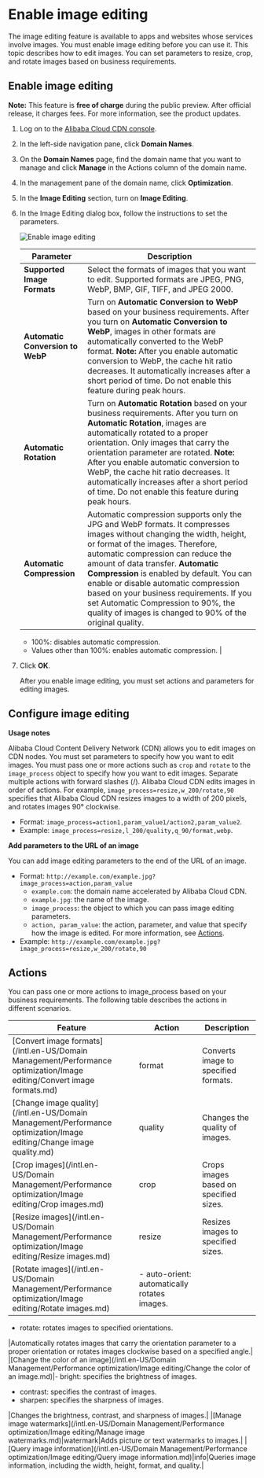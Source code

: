 # Enable image editing

The image editing feature is available to apps and websites whose services involve images. You must enable image editing before you can use it. This topic describes how to edit images. You can set parameters to resize, crop, and rotate images based on business requirements.

## Enable image editing

**Note:** This feature is **free of charge** during the public preview. After official release, it charges fees. For more information, see the product updates.

1.  Log on to the [Alibaba Cloud CDN console](https://cdn.console.aliyun.com).

2.  In the left-side navigation pane, click **Domain Names**.

3.  On the **Domain Names** page, find the domain name that you want to manage and click **Manage** in the Actions column of the domain name.

4.  In the management pane of the domain name, click **Optimization**.

5.  In the **Image Editing** section, turn on **Image Editing**.

6.  In the Image Editing dialog box, follow the instructions to set the parameters.

    ![Enable image editing](https://static-aliyun-doc.oss-accelerate.aliyuncs.com/assets/img/en-US/4140738161/p255870.png)

    |Parameter|Description|
    |---------|-----------|
    |**Supported Image Formats**|Select the formats of images that you want to edit. Supported formats are JPEG, PNG, WebP, BMP, GIF, TIFF, and JPEG 2000.|
    |**Automatic Conversion to WebP**|Turn on **Automatic Conversion to WebP** based on your business requirements. After you turn on **Automatic Conversion to WebP**, images in other formats are automatically converted to the WebP format. **Note:** After you enable automatic conversion to WebP, the cache hit ratio decreases. It automatically increases after a short period of time. Do not enable this feature during peak hours. |
    |**Automatic Rotation**|Turn on **Automatic Rotation** based on your business requirements. After you turn on **Automatic Rotation**, images are automatically rotated to a proper orientation. Only images that carry the orientation parameter are rotated. **Note:** After you enable automatic conversion to WebP, the cache hit ratio decreases. It automatically increases after a short period of time. Do not enable this feature during peak hours. |
    |**Automatic Compression**|Automatic compression supports only the JPG and WebP formats. It compresses images without changing the width, height, or format of the images. Therefore, automatic compression can reduce the amount of data transfer. **Automatic Compression** is enabled by default. You can enable or disable automatic compression based on your business requirements. If you set Automatic Compression to 90%, the quality of images is changed to 90% of the original quality.

    -   100%: disables automatic compression.
    -   Values other than 100%: enables automatic compression. |

7.  Click **OK**.

    After you enable image editing, you must set actions and parameters for editing images.


## Configure image editing

**Usage notes**

Alibaba Cloud Content Delivery Network \(CDN\) allows you to edit images on CDN nodes. You must set parameters to specify how you want to edit images. You must pass one or more actions such as `crop` and `rotate` to the `image_process` object to specify how you want to edit images. Separate multiple actions with forward slashes \(/\). Alibaba Cloud CDN edits images in order of actions. For example, `image_process=resize,w_200/rotate,90` specifies that Alibaba Cloud CDN resizes images to a width of 200 pixels, and rotates images 90° clockwise.

-   Format: `image_process=action1,param_value1/action2,param_value2`.
-   Example: `image_process=resize,l_200/quality,q_90/format,webp`.

**Add parameters to the URL of an image**

You can add image editing parameters to the end of the URL of an image.

-   Format: `http://example.com/example.jpg?image_process=action,param_value`
    -   `example.com`: the domain name accelerated by Alibaba Cloud CDN.
    -   `example.jpg`: the name of the image.
    -   `image_process`: the object to which you can pass image editing parameters.
    -   `action, param_value`: the action, parameter, and value that specify how the image is edited. For more information, see [Actions](#section_tte_xhn_v81).
-   Example: `http://example.com/example.jpg?image_process=resize,w_200/rotate,90`

## Actions

You can pass one or more actions to image\_process based on your business requirements. The following table describes the actions in different scenarios.

|Feature|Action|Description|
|-------|------|-----------|
|[Convert image formats](/intl.en-US/Domain Management/Performance optimization/Image editing/Convert image formats.md)|format|Converts image to specified formats.|
|[Change image quality](/intl.en-US/Domain Management/Performance optimization/Image editing/Change image quality.md)|quality|Changes the quality of images.|
|[Crop images](/intl.en-US/Domain Management/Performance optimization/Image editing/Crop images.md)|crop|Crops images based on specified sizes.|
|[Resize images](/intl.en-US/Domain Management/Performance optimization/Image editing/Resize images.md)|resize|Resizes images to specified sizes.|
|[Rotate images](/intl.en-US/Domain Management/Performance optimization/Image editing/Rotate images.md)|-   auto-orient: automatically rotates images.
-   rotate: rotates images to specified orientations.

|Automatically rotates images that carry the orientation parameter to a proper orientation or rotates images clockwise based on a specified angle.|
|[Change the color of an image](/intl.en-US/Domain Management/Performance optimization/Image editing/Change the color of an image.md)|-   bright: specifies the brightness of images.
-   contrast: specifies the contrast of images.
-   sharpen: specifies the sharpness of images.

|Changes the brightness, contrast, and sharpness of images.|
|[Manage image watermarks](/intl.en-US/Domain Management/Performance optimization/Image editing/Manage image watermarks.md)|watermark|Adds picture or text watermarks to images.|
|[Query image information](/intl.en-US/Domain Management/Performance optimization/Image editing/Query image information.md)|info|Queries image information, including the width, height, format, and quality.|

